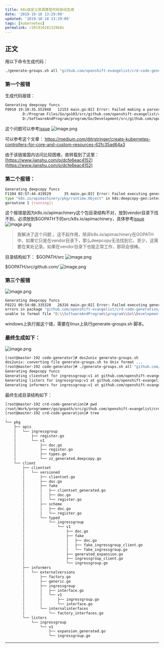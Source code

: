 ```yaml
---
title: k8s自定义资源类型代码自动生成
date: '2019-10-18 13:29:09'
updated: '2019-10-18 13:29:09'
tags: [kubernetes]
permalink: /201910181329k8s
---
```


## 正文


用以下命令生成代码：
```sh
./generate-groups.sh all "github.com/openshift-evangelist/crd-code-generation/pkg/client" "github.com/openshift-evangelist/crd-code-generation/pkg/apis" "ingressgroup:v1"
```
### 第一个报错
生成代码报错：
```sh
Generating deepcopy funcs
F0910 19:18:35.552948   12153 main.go:82] Error: Failed making a parser: unable to add directory "github.com/openshift-evangelist/crd-code-generation/pkg/client": unable to import "github.com/asdfsx/getkubeconfig/pkg/apis/example/v1": cannot find package "github.com/openshift-evangelist/crd-code-generation/pkg/client" in any of:
        D:/Program Files/Go/go103/src/github.com/openshift-evangelist/crd-code-generation/pkg/client (from $GOROOT)
        D:/SoftwareAndProgram/program/Go/Development/src/github.com/openshift-evangelist/crd-code-generation/pkg/client (from $GOPATH)
```
这个问题可以参考[issue](https://github.com/kubernetes/code-generator/issues/55)
![image.png](https://cdn.jsdelivr.net/gh/smallersoup/jsDelivr-cdn@main/blog/artical/imgconvert-csdnimg/3e85f552280469d10d0c15bffe25a066.png)

可以参考这个文章：
https://medium.com/@trstringer/create-kubernetes-controllers-for-core-and-custom-resources-62fc35ad64a3

由于该链接国内访问比较困难，故转载到了这里：
[https://www.jianshu.com/p/dcfe6eac4152](https://www.jianshu.com/p/dcfe6eac4152)


### 第二个报错：
```sh
Generating deepcopy funcs
F1104 02:57:44.419529      35 main.go:82] Error: Failed executing generator: some packages had errors:
type "k8s.io/apimachinery/pkg/runtime.Object" in k8s:deepcopy-gen:interfaces tag of type k8s.io/apimachinery/pkg/runtime.Object is not an interface, but: ""
goroutine 1 [running]:
```
这个报错是因为k8s.io/apimachinery这个包目录结构不对，放到vendor目录下找不到，必须放到$GOPATH下的src/k8s.io/apimachinery，具体参考[issue](https://github.com/kubernetes/code-generator/issues/21)
![image.png](https://cdn.jsdelivr.net/gh/smallersoup/jsDelivr-cdn@main/blog/artical/imgconvert-csdnimg/50de8ae6550e0e380954bbfb58ee2a3e.png)

> 我解决了这个问题 。这不起作用，除非k8s.io/apimachinery在GOPATH中，如果它只是在vendor目录下，那么deepcopy无法找到它。至少，这需要在某处记录。如果在vendor目录下也能正常工作，那将会很棒。

目录结构如下：
$GOPATH/src
![image.png](https://cdn.jsdelivr.net/gh/smallersoup/jsDelivr-cdn@main/blog/artical/imgconvert-csdnimg/680df73958cfdc4a49e6fa0124e672c4.png)

$GOPATH/src/github.com/
![image.png](https://cdn.jsdelivr.net/gh/smallersoup/jsDelivr-cdn@main/blog/artical/imgconvert-csdnimg/1dbf78a43881c04ec67bc77955a84201.png)

### 第三个报错
![image.png](https://cdn.jsdelivr.net/gh/smallersoup/jsDelivr-cdn@main/blog/artical/imgconvert-csdnimg/185c6b7818fa5f451e3248adfc837d2d.png)
```sh
Generating deepcopy funcs
F0221 09:54:08.335328   26316 main.go:82] Error: Failed executing generator: som                                          e packages had errors:
errors in package "github.com/openshift-evangelist/crd-code-generation/pkg/apis/                                          ingressgroup/v1":
unable to format file "D:\\SoftwareAndProgram\\program\\Go\\Development\\src\\gi                                          thub.com\\openshift-evangelist\\crd-code-generation\\pkg\\apis\\ingressgroup\\v1                                          \\zz_generated.deepcopy.go" (The filename, directory name, or volume label synta                                          x is incorrect.).
```
windows上执行报这个错，需要在linux上执行generate-groups.sh 脚本。

### 最终生成如下：
![image.png](https://cdn.jsdelivr.net/gh/smallersoup/jsDelivr-cdn@main/blog/artical/imgconvert-csdnimg/e77908ca30379d872bc61040d05f0a21.png)

```sh
[root@master-192 code-generator]# dos2unix generate-groups.sh 
dos2unix: converting file generate-groups.sh to Unix format ...
[root@master-192 code-generator]# ./generate-groups.sh all "github.com/openshift-evangelist/crd-code-generation/pkg/client" "github.com/openshift-evangelist/crd-code-generation/pkg/apis" "ingressgroup:v1"
Generating deepcopy funcs
Generating clientset for ingressgroup:v1 at github.com/openshift-evangelist/crd-code-generation/pkg/client/clientset
Generating listers for ingressgroup:v1 at github.com/openshift-evangelist/crd-code-generation/pkg/client/listers
Generating informers for ingressgroup:v1 at github.com/openshift-evangelist/crd-code-generation/pkg/client/informers
```
最终生成目录结构如下：
```sh
[root@master-192 crd-code-generation]# pwd
/root/Work/programmer/go/gopath/src/github.com/openshift-evangelist/crd-code-generation
[root@master-192 crd-code-generation]# tree
.
└── pkg
    ├── apis
    │   └── ingressgroup
    │       ├── register.go
    │       └── v1
    │           ├── doc.go
    │           ├── register.go
    │           ├── types.go
    │           └── zz_generated.deepcopy.go
    └── client
        ├── clientset
        │   └── versioned
        │       ├── clientset.go
        │       ├── doc.go
        │       ├── fake
        │       │   ├── clientset_generated.go
        │       │   ├── doc.go
        │       │   └── register.go
        │       ├── scheme
        │       │   ├── doc.go
        │       │   └── register.go
        │       └── typed
        │           └── ingressgroup
        │               └── v1
        │                   ├── doc.go
        │                   ├── fake
        │                   │   ├── doc.go
        │                   │   ├── fake_ingressgroup_client.go
        │                   │   └── fake_ingressgroup.go
        │                   ├── generated_expansion.go
        │                   ├── ingressgroup_client.go
        │                   └── ingressgroup.go
        ├── informers
        │   └── externalversions
        │       ├── factory.go
        │       ├── generic.go
        │       ├── ingressgroup
        │       │   ├── interface.go
        │       │   └── v1
        │       │       ├── ingressgroup.go
        │       │       └── interface.go
        │       └── internalinterfaces
        │           └── factory_interfaces.go
        └── listers
            └── ingressgroup
                └── v1
                    ├── expansion_generated.go
                    └── ingressgroup.go
```


---------

